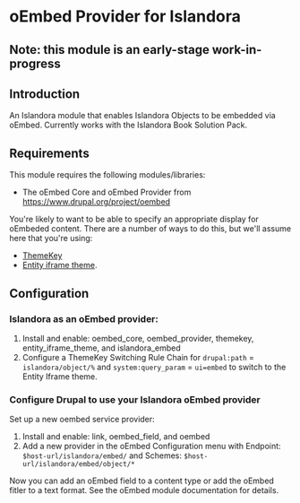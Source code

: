 # oEmbed Provider for Islandora

## Note: this module is an early-stage work-in-progress 


## Introduction
An Islandora module that enables Islandora Objects to be embedded via oEmbed. Currently works with the Islandora Book Solution Pack. 


## Requirements

This module requires the following modules/libraries:

* The oEmbed Core and oEmbed Provider from https://www.drupal.org/project/oembed

You're likely to want to be able to specify an appropriate display for oEmbeded content. There are a number of ways to do this, but we'll assume here that you're using:

* [ThemeKey](https://www.drupal.org/project/themekey) 
* [Entity iframe theme](https://www.drupal.org/project/entity_iframe_theme). 


## Configuration


### Islandora as an oEmbed provider:

1. Install and enable: oembed_core, oembed_provider, themekey, entity_iframe_theme, and islandora_embed
1. Configure a ThemeKey Switching Rule Chain for `drupal:path` = `islandora/object/%` and `system:query_param` = `ui=embed` to switch to the Entity Iframe theme. 

### Configure Drupal to use your Islandora oEmbed provider


    
Set up a new oembed service provider:

1. Install and enable: link, oembed_field, and oembed
1. Add a new provider in the oEmbed Configuration menu with Endpoint: `$host-url/islandora/embed/` and Schemes: `$host-url/islandora/embed/object/*`

Now you can add an oEmbed field to a content type or add the oEmbed fitler to a text format. See the oEmbed module documentation for details. 

